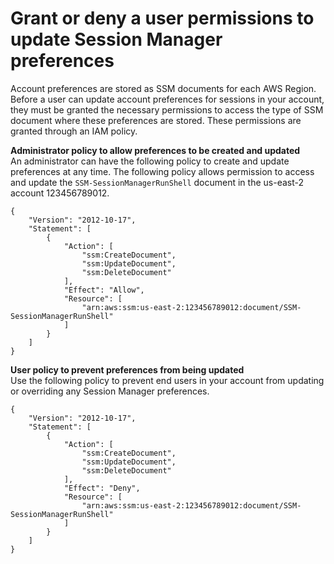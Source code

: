 # Grant or deny a user permissions to update Session Manager preferences<a name="preference-setting-permissions"></a>

Account preferences are stored as SSM documents for each AWS Region\. Before a user can update account preferences for sessions in your account, they must be granted the necessary permissions to access the type of SSM document where these preferences are stored\. These permissions are granted through an IAM policy\.

**Administrator policy to allow preferences to be created and updated**  
An administrator can have the following policy to create and update preferences at any time\. The following policy allows permission to access and update the `SSM-SessionManagerRunShell` document in the us\-east\-2 account 123456789012\. 

```
{
    "Version": "2012-10-17",
    "Statement": [
        {
            "Action": [
                "ssm:CreateDocument",
                "ssm:UpdateDocument",
                "ssm:DeleteDocument"
            ],
            "Effect": "Allow",
            "Resource": [
                "arn:aws:ssm:us-east-2:123456789012:document/SSM-SessionManagerRunShell"
            ]
        }
    ]
}
```

**User policy to prevent preferences from being updated**  
Use the following policy to prevent end users in your account from updating or overriding any Session Manager preferences\. 

```
{
    "Version": "2012-10-17",
    "Statement": [
        {
            "Action": [
                "ssm:CreateDocument",
                "ssm:UpdateDocument",
                "ssm:DeleteDocument"
            ],
            "Effect": "Deny",
            "Resource": [
                "arn:aws:ssm:us-east-2:123456789012:document/SSM-SessionManagerRunShell"
            ]
        }
    ]
}
```